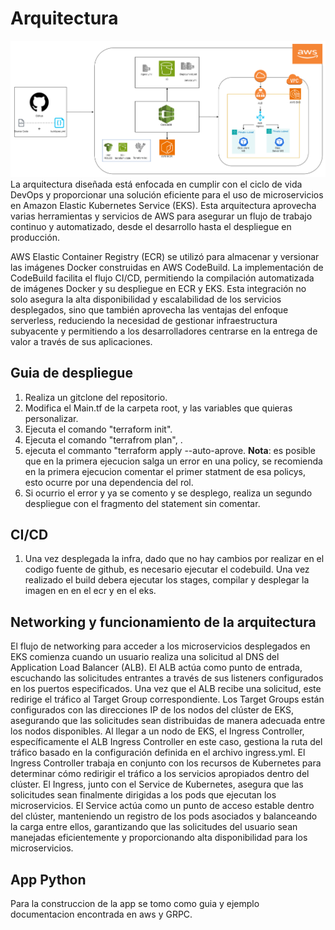 # Arquitectura 
![Arquitectura diseñada para el despliegue de microservicios en EKS](/terraform/Arquitectura.png)
La arquitectura diseñada está enfocada en cumplir con el ciclo de vida DevOps y proporcionar una solución eficiente para el uso de microservicios en Amazon Elastic Kubernetes Service (EKS). Esta arquitectura aprovecha varias herramientas y servicios de AWS para asegurar un flujo de trabajo continuo y automatizado, desde el desarrollo hasta el despliegue en producción.

AWS Elastic Container Registry (ECR) se utilizó para almacenar y versionar las imágenes Docker construidas en AWS CodeBuild. La implementación de CodeBuild facilita el flujo CI/CD, permitiendo la compilación automatizada de imágenes Docker y su despliegue en ECR y EKS. Esta integración no solo asegura la alta disponibilidad y escalabilidad de los servicios desplegados, sino que también aprovecha las ventajas del enfoque serverless, reduciendo la necesidad de gestionar infraestructura subyacente y permitiendo a los desarrolladores centrarse en la entrega de valor a través de sus aplicaciones.

## Guia de despliegue

1. Realiza un gitclone del repositorio.
2. Modifica el Main.tf de la carpeta root, y las variables que quieras personalizar.
3. Ejecuta el comando "terraform init".
4. Ejecuta el comando "terrafrom plan", .
5. ejecuta el commanto "terraform apply --auto-aprove.
   **Nota**:  es posible que en la primera ejecucion salga un error en una policy, se recomienda en la primera ejecucion comentar el primer statment de esa policys, esto ocurre por una dependencia del rol.
7. Si ocurrio el error y ya se comento y se desplego, realiza un segundo despliegue con el fragmento del statement sin comentar.

## CI/CD
1. Una vez desplegada la infra, dado que no hay cambios por realizar en el codigo fuente de github, es necesario ejecutar el codebuild. Una vez realizado el build debera ejecutar los stages, compilar y desplegar la imagen en en el ecr y en el eks.

## Networking y funcionamiento de la arquitectura

El flujo de networking para acceder a los microservicios desplegados en EKS comienza cuando un usuario realiza una solicitud al DNS del Application Load Balancer (ALB). El ALB actúa como punto de entrada, escuchando las solicitudes entrantes a través de sus listeners configurados en los puertos especificados.
Una vez que el ALB recibe una solicitud, este redirige el tráfico al Target Group correspondiente. Los Target Groups están configurados con las direcciones IP de los nodos del clúster de EKS, asegurando que las solicitudes sean distribuidas de manera adecuada entre los nodos disponibles.
Al llegar a un nodo de EKS, el Ingress Controller, específicamente el ALB Ingress Controller en este caso, gestiona la ruta del tráfico basado en la configuración definida en el archivo ingress.yml. El Ingress Controller trabaja en conjunto con los recursos de Kubernetes para determinar cómo redirigir el tráfico a los servicios apropiados dentro del clúster.
El Ingress, junto con el Service de Kubernetes, asegura que las solicitudes sean finalmente dirigidas a los pods que ejecutan los microservicios. El Service actúa como un punto de acceso estable dentro del clúster, manteniendo un registro de los pods asociados y balanceando la carga entre ellos, garantizando que las solicitudes del usuario sean manejadas eficientemente y proporcionando alta disponibilidad para los microservicios.

## App Python
Para la construccion de la app se tomo como guia y ejemplo documentacion encontrada en aws y GRPC.
